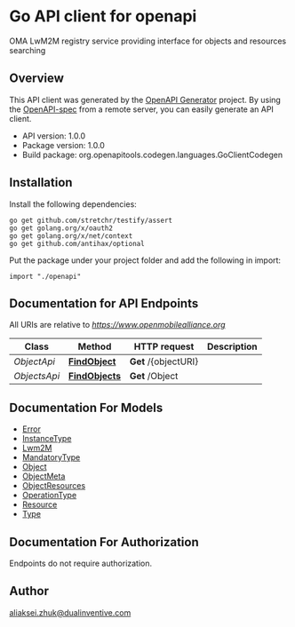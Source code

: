 # Go API client for openapi

OMA LwM2M registry service providing interface for objects and resources searching

## Overview
This API client was generated by the [OpenAPI Generator](https://openapi-generator.tech) project.  By using the [OpenAPI-spec](https://www.openapis.org/) from a remote server, you can easily generate an API client.

- API version: 1.0.0
- Package version: 1.0.0
- Build package: org.openapitools.codegen.languages.GoClientCodegen

## Installation

Install the following dependencies:

```shell
go get github.com/stretchr/testify/assert
go get golang.org/x/oauth2
go get golang.org/x/net/context
go get github.com/antihax/optional
```

Put the package under your project folder and add the following in import:

```golang
import "./openapi"
```

## Documentation for API Endpoints

All URIs are relative to *https://www.openmobilealliance.org*

Class | Method | HTTP request | Description
------------ | ------------- | ------------- | -------------
*ObjectApi* | [**FindObject**](docs/ObjectApi.md#findobject) | **Get** /{objectURI} | 
*ObjectsApi* | [**FindObjects**](docs/ObjectsApi.md#findobjects) | **Get** /Object | 


## Documentation For Models

 - [Error](docs/Error.md)
 - [InstanceType](docs/InstanceType.md)
 - [Lwm2M](docs/Lwm2M.md)
 - [MandatoryType](docs/MandatoryType.md)
 - [Object](docs/Object.md)
 - [ObjectMeta](docs/ObjectMeta.md)
 - [ObjectResources](docs/ObjectResources.md)
 - [OperationType](docs/OperationType.md)
 - [Resource](docs/Resource.md)
 - [Type](docs/Type.md)


## Documentation For Authorization

 Endpoints do not require authorization.



## Author

aliaksei.zhuk@dualinventive.com

